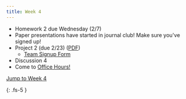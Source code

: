 ```yaml
---
title: Week 4
---
```

- Homework 2 due Wednesday (2/7)
- Paper presentations have started in journal club! Make sure you've signed up!
- Project 2 (due 2/23) ([PDF](https://ucb-ee106.github.io/106b-sp24site/assets/proj/proj2.pdf))
    - [Team Signup Form](https://forms.gle/jqJBsYQYCsc8Cim88)
- Discussion 4
- Come to [Office Hours!](https://ucb-ee106.github.io/106b-sp24site/schedule/)

<a href="#Week4">Jump to Week 4 </a>

{: .fs-5 }
